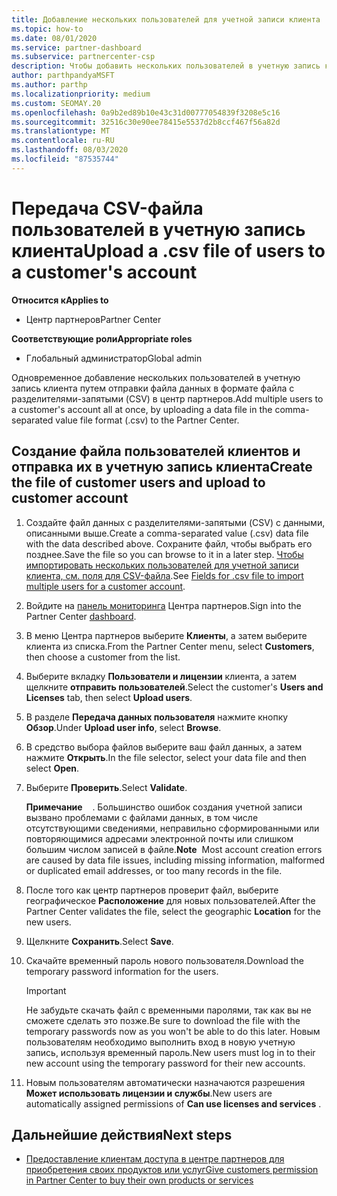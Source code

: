 ```yaml
---
title: Добавление нескольких пользователей для учетной записи клиента
ms.topic: how-to
ms.date: 08/01/2020
ms.service: partner-dashboard
ms.subservice: partnercenter-csp
description: Чтобы добавить нескольких пользователей в учетную запись клиента, отправьте файл данных в центр партнеров, используя формат файла значений с разделителями-запятыми (CSV).
author: parthpandyaMSFT
ms.author: parthp
ms.localizationpriority: medium
ms.custom: SEOMAY.20
ms.openlocfilehash: 0a9b2ed89b10e43c31d00777054839f3208e5c16
ms.sourcegitcommit: 32516c30e90ee78415e5537d2b8ccf467f56a82d
ms.translationtype: MT
ms.contentlocale: ru-RU
ms.lasthandoff: 08/03/2020
ms.locfileid: "87535744"
---
```

# <a name="upload-a-csv-file-of-users-to-a-customers-account"></a><span data-ttu-id="b9add-103">Передача CSV-файла пользователей в учетную запись клиента</span><span class="sxs-lookup"><span data-stu-id="b9add-103">Upload a .csv file of users to a customer's account</span></span>


<span data-ttu-id="b9add-104">**Относится к**</span><span class="sxs-lookup"><span data-stu-id="b9add-104">**Applies to**</span></span>

- <span data-ttu-id="b9add-105">Центр партнеров</span><span class="sxs-lookup"><span data-stu-id="b9add-105">Partner Center</span></span>

<span data-ttu-id="b9add-106">**Соответствующие роли**</span><span class="sxs-lookup"><span data-stu-id="b9add-106">**Appropriate roles**</span></span>

- <span data-ttu-id="b9add-107">Глобальный администратор</span><span class="sxs-lookup"><span data-stu-id="b9add-107">Global admin</span></span>

<span data-ttu-id="b9add-108">Одновременное добавление нескольких пользователей в учетную запись клиента путем отправки файла данных в формате файла с разделителями-запятыми (CSV) в центр партнеров.</span><span class="sxs-lookup"><span data-stu-id="b9add-108">Add multiple users to a customer's account all at once, by uploading a data file in the comma-separated value file format (.csv) to the Partner Center.</span></span> 

## <a name="create-the-file-of-customer-users-and-upload-to-customer-account"></a><span data-ttu-id="b9add-109">Создание файла пользователей клиентов и отправка их в учетную запись клиента</span><span class="sxs-lookup"><span data-stu-id="b9add-109">Create the file of customer users and upload to customer account</span></span>

1. <span data-ttu-id="b9add-110">Создайте файл данных с разделителями-запятыми (CSV) с данными, описанными выше.</span><span class="sxs-lookup"><span data-stu-id="b9add-110">Create a comma-separated value (.csv) data file with the data described above.</span></span> <span data-ttu-id="b9add-111">Сохраните файл, чтобы выбрать его позднее.</span><span class="sxs-lookup"><span data-stu-id="b9add-111">Save the file so you can browse to it in a later step.</span></span> <span data-ttu-id="b9add-112">[Чтобы импортировать нескольких пользователей для учетной записи клиента, см. поля для CSV-файла](file-customer-users.md).</span><span class="sxs-lookup"><span data-stu-id="b9add-112">See [Fields for .csv file to import multiple users for a customer account](file-customer-users.md).</span></span> 

2. <span data-ttu-id="b9add-113">Войдите на [панель мониторинга](https://partner.microsoft.com/dashboard) Центра партнеров.</span><span class="sxs-lookup"><span data-stu-id="b9add-113">Sign into the Partner Center [dashboard](https://partner.microsoft.com/dashboard).</span></span>

3. <span data-ttu-id="b9add-114">В меню Центра партнеров выберите **Клиенты**, а затем выберите клиента из списка.</span><span class="sxs-lookup"><span data-stu-id="b9add-114">From the Partner Center menu, select **Customers**, then choose a customer from the list.</span></span>

4. <span data-ttu-id="b9add-115">Выберите вкладку **Пользователи и лицензии** клиента, а затем щелкните **отправить пользователей**.</span><span class="sxs-lookup"><span data-stu-id="b9add-115">Select the customer's **Users and Licenses** tab, then select **Upload users**.</span></span>

5. <span data-ttu-id="b9add-116">В разделе **Передача данных пользователя** нажмите кнопку **Обзор**.</span><span class="sxs-lookup"><span data-stu-id="b9add-116">Under **Upload user info**, select **Browse**.</span></span>

6. <span data-ttu-id="b9add-117">В средство выбора файлов выберите ваш файл данных, а затем нажмите **Открыть**.</span><span class="sxs-lookup"><span data-stu-id="b9add-117">In the file selector, select your data file and then select **Open**.</span></span>

7. <span data-ttu-id="b9add-118">Выберите **Проверить**.</span><span class="sxs-lookup"><span data-stu-id="b9add-118">Select **Validate**.</span></span>

    <span data-ttu-id="b9add-119">**Примечание**    . Большинство ошибок создания учетной записи вызвано проблемами с файлами данных, в том числе отсутствующими сведениями, неправильно сформированными или повторяющимися адресами электронной почты или слишком большим числом записей в файле.</span><span class="sxs-lookup"><span data-stu-id="b9add-119">**Note**  Most account creation errors are caused by data file issues, including missing information, malformed or duplicated email addresses, or too many records in the file.</span></span>

8. <span data-ttu-id="b9add-120">После того как центр партнеров проверит файл, выберите географическое **Расположение** для новых пользователей.</span><span class="sxs-lookup"><span data-stu-id="b9add-120">After the Partner Center validates the file, select the geographic **Location** for the new users.</span></span>
9. <span data-ttu-id="b9add-121">Щелкните **Сохранить**.</span><span class="sxs-lookup"><span data-stu-id="b9add-121">Select **Save**.</span></span>
10. <span data-ttu-id="b9add-122">Скачайте временный пароль нового пользователя.</span><span class="sxs-lookup"><span data-stu-id="b9add-122">Download the temporary password information for the users.</span></span>

    >[!IMPORTANT]
    > <span data-ttu-id="b9add-123">Не забудьте скачать файл с временными паролями, так как вы не сможете сделать это позже.</span><span class="sxs-lookup"><span data-stu-id="b9add-123">Be sure to download the file with the temporary passwords now as you won't be able to do this later.</span></span> <span data-ttu-id="b9add-124">Новым пользователям необходимо выполнить вход в новую учетную запись, используя временный пароль.</span><span class="sxs-lookup"><span data-stu-id="b9add-124">New users must log in to their new account using the temporary password for their new accounts.</span></span>

11. <span data-ttu-id="b9add-125">Новым пользователям автоматически назначаются разрешения **Может использовать лицензии и службы**.</span><span class="sxs-lookup"><span data-stu-id="b9add-125">New users are automatically assigned permissions of **Can use licenses and services** .</span></span> 

## <a name="next-steps"></a><span data-ttu-id="b9add-126">Дальнейшие действия</span><span class="sxs-lookup"><span data-stu-id="b9add-126">Next steps</span></span>

- [<span data-ttu-id="b9add-127">Предоставление клиентам доступа в центре партнеров для приобретения своих продуктов или услуг</span><span class="sxs-lookup"><span data-stu-id="b9add-127">Give customers permission in Partner Center to buy their own products or services</span></span>](give-customers-permission.md)
